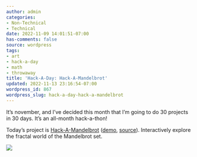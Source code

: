 ```yaml
---
author: admin
categories:
- Non-Technical
- Technical
date: 2022-11-09 14:01:51-07:00
has-comments: false
source: wordpress
tags:
- art
- hack-a-day
- math
- throwaway
title: 'Hack-A-Day: Hack-A-Mandelbrot'
updated: 2022-11-13 23:16:54-07:00
wordpress_id: 867
wordpress_slug: hack-a-day-hack-a-mandelbrot
---
```

It’s november, and I’ve decided this month that I’m going to do 30 projects in 30 days. It’s an all-month hack-a-thon!

Today’s project is [Hack-A-Mandelbrot](https://tilde.za3k.com/hackaday/mandelbrot/) ([demo](https://tilde.za3k.com/hackaday/mandelbrot/), [source](https://github.com/za3k/day09_mandelbrot)). Interactively explore the fractal world of the Mandelbrot set.

[![](../wp-content/uploads/2022/11/screenshot-8.png)](https://tilde.za3k.com/hackaday/mandelbrot/)
